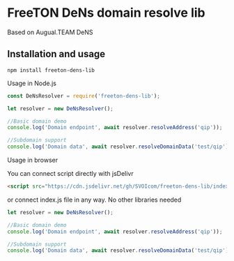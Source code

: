 # FreeTON DeNs domain resolve lib
Based on  Augual.TEAM DeNS

## Installation and usage

```shell
npm install freeton-dens-lib
```

Usage in Node.js

```javascript
const DeNsResolver = require('freeton-dens-lib');

let resolver = new DeNsResolver();

//Basic domain demo
console.log('Domain endpoint', await resolver.resolveAddress('qip'));

//Subdomain support
console.log('Domain data', await resolver.resolveDomainData('test/qip'));


```

Usage in browser

You can connect script directly with jsDelivr

```html
<script src="https://cdn.jsdelivr.net/gh/SVOIcom/freeton-dens-lib/index.js"></script>
```

or connect index.js file in any way. No other libraries needed

```javascript
let resolver = new DeNsResolver();

//Basic domain demo
console.log('Domain endpoint', await resolver.resolveAddress('qip'));

//Subdomain support
console.log('Domain data', await resolver.resolveDomainData('test/qip'));


```